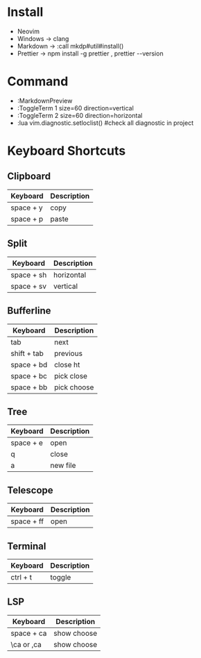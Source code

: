 # Install
-   Neovim
-   Windows -> clang
-   Markdown -> :call mkdp#util#install()
-   Prettier -> npm install -g prettier , prettier --version

# Command
- :MarkdownPreview
- :ToggleTerm 1 size=60 direction=vertical
- :ToggleTerm 2 size=60 direction=horizontal
- :lua vim.diagnostic.setloclist() #check all diagnostic in project

# Keyboard Shortcuts

## Clipboard
| Keyboard    | Description |
| ----------- | ----------- |
| space + y   | copy        |
| space + p   | paste       |

## Split
| Keyboard    | Description |
| ----------- | ----------- |
| space + sh  | horizontal  |
| space + sv  | vertical    |

## Bufferline
| Keyboard    | Description |
| ----------- | ----------- |
| tab         | next        |
| shift + tab | previous    |
| space + bd  | close ht    |
| space + bc  | pick close  |
| space + bb  | pick choose |

## Tree
| Keyboard    | Description |
| ----------- | ----------- |
| space + e   | open        |
| q           | close       |
| a           | new file    |

## Telescope
| Keyboard    | Description |
| ----------- | ----------- |
| space + ff  | open        |

## Terminal
| Keyboard    | Description |
| ----------- | ----------- |
| ctrl + t    | toggle      |

## LSP
| Keyboard    | Description |
| ----------- | ----------- |
| space + ca    | show choose     |
| \ca or ,ca    | show choose     |
